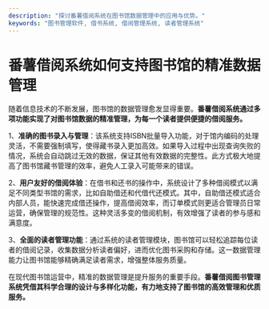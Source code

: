 ```yaml
---
description: "探讨番薯借阅系统在图书馆数据管理中的应用与优势。"
keywords: "图书管理软件, 借书系统, 借阅管理系统, 读者管理系统"
---
```

# 番薯借阅系统如何支持图书馆的精准数据管理

随着信息技术的不断发展，图书馆的数据管理愈发显得重要。**番薯借阅系统通过多项功能实现了对图书馆数据的精准管理，为每一个读者提供便捷的借阅服务。**

1、**准确的图书录入与管理**：该系统支持ISBN批量导入功能，对于馆内编码的处理灵活，不需要强制填写，使得藏书录入更加高效。如果导入过程中出现查询失败的情况，系统会自动跳过无效的数据，保证其他有效数据的完整性。此方式极大地提高了图书馆藏书管理的效率，避免人工录入可能带来的错误。

2、**用户友好的借阅体验**：在借书和还书的操作中，系统设计了多种借阅模式以满足不同类型书馆的需求，比如自助借还和代借代还模式。其中，自助借还模式适合内部人员，能快速完成借还操作，提高借阅效率，而订单模式则更适合管理员日常运营，确保管理的规范性。这种灵活多变的借阅机制，有效增强了读者的参与感和满意度。

3、**全面的读者管理功能**：通过系统的读者管理模块，图书馆可以轻松追踪每位读者的借阅记录，收集数据分析读者偏好，进而优化图书采购和存储。这一数据管理能力让图书馆能够精确满足读者需求，增强整体服务质量。

在现代图书馆运营中，精准的数据管理是提升服务的重要手段。**番薯借阅图书管理系统凭借其科学合理的设计与多样化功能，有力地支持了图书馆的高效管理和优质服务。**
